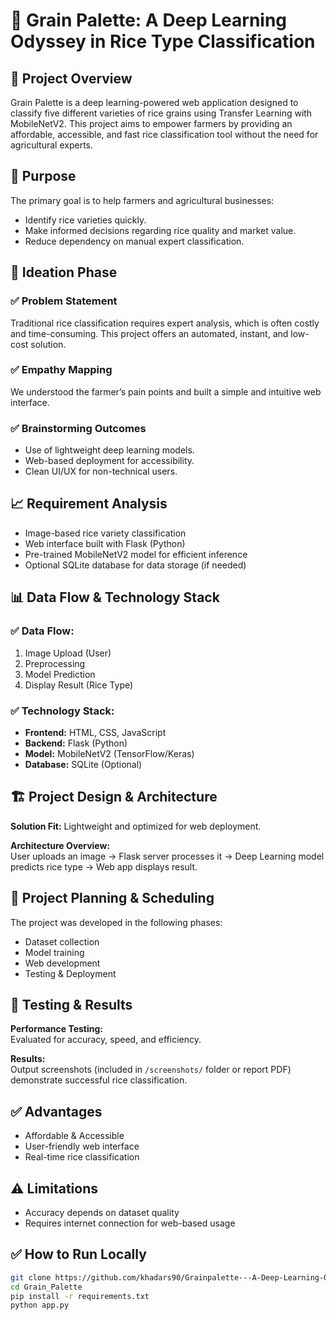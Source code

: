 # 🌾 Grain Palette: A Deep Learning Odyssey in Rice Type Classification

## 📌 Project Overview
Grain Palette is a deep learning-powered web application designed to classify five different varieties of rice grains using Transfer Learning with MobileNetV2. This project aims to empower farmers by providing an affordable, accessible, and fast rice classification tool without the need for agricultural experts.

## 🎯 Purpose
The primary goal is to help farmers and agricultural businesses:

- Identify rice varieties quickly.
- Make informed decisions regarding rice quality and market value.
- Reduce dependency on manual expert classification.

## 🧠 Ideation Phase

### ✅ Problem Statement
Traditional rice classification requires expert analysis, which is often costly and time-consuming. This project offers an automated, instant, and low-cost solution.

### ✅ Empathy Mapping
We understood the farmer’s pain points and built a simple and intuitive web interface.

### ✅ Brainstorming Outcomes
- Use of lightweight deep learning models.
- Web-based deployment for accessibility.
- Clean UI/UX for non-technical users.

## 📈 Requirement Analysis

- Image-based rice variety classification
- Web interface built with Flask (Python)
- Pre-trained MobileNetV2 model for efficient inference
- Optional SQLite database for data storage (if needed)

## 📊 Data Flow & Technology Stack

### ✅ Data Flow:
1. Image Upload (User)
2. Preprocessing
3. Model Prediction
4. Display Result (Rice Type)

### ✅ Technology Stack:
- **Frontend:** HTML, CSS, JavaScript
- **Backend:** Flask (Python)
- **Model:** MobileNetV2 (TensorFlow/Keras)
- **Database:** SQLite (Optional)

## 🏗️ Project Design & Architecture

**Solution Fit:** Lightweight and optimized for web deployment.

**Architecture Overview:**  
User uploads an image → Flask server processes it → Deep Learning model predicts rice type → Web app displays result.

## 📅 Project Planning & Scheduling
The project was developed in the following phases:
- Dataset collection
- Model training
- Web development
- Testing & Deployment

## 🧪 Testing & Results

**Performance Testing:**  
Evaluated for accuracy, speed, and efficiency.

**Results:**  
Output screenshots (included in `/screenshots/` folder or report PDF) demonstrate successful rice classification.

## ✅ Advantages

- Affordable & Accessible
- User-friendly web interface
- Real-time rice classification

## ⚠️ Limitations

- Accuracy depends on dataset quality
- Requires internet connection for web-based usage

## ✅ How to Run Locally

```bash
git clone https://github.com/khadars90/Grainpalette---A-Deep-Learning-Odyssey-in-Rice-Type-Classification
cd Grain_Palette
pip install -r requirements.txt
python app.py
```
